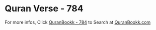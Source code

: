# Quran Verse - 784 

For more infos, Click [QuranBookk - 784](https://www.quranbookk.com/quran/search?q=784) to Search at [QuranBookk.com](http://quranbookk.com/)